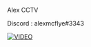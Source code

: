 Alex CCTV

Discord : alexmcflye#3343

[![VIDEO](https://cdn.discordapp.com/attachments/793975229549903932/982066338661036102/unknown.png)](https://www.youtube.com/watch?v=mQ-7QRoUTiE&ab_channel=AlexMcflye)
